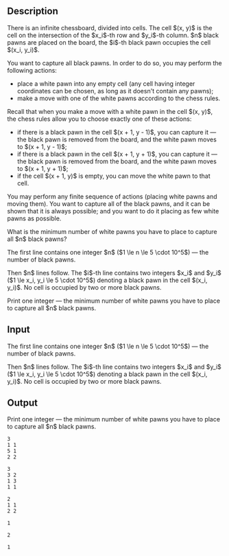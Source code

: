 ## Description

<div><p>There is an infinite chessboard, divided into cells. The cell $(x, y)$ is the cell on the intersection of the $x_i$-th row and $y_i$-th column. $n$ black pawns are placed on the board, the $i$-th black pawn occupies the cell $(x_i, y_i)$.</p><p>You want to capture all black pawns. In order to do so, you may perform the following actions:</p><ul> <li> place a white pawn into any empty cell (any cell having integer coordinates can be chosen, as long as it doesn't contain any pawns); </li><li> make a move with one of the white pawns according to the chess rules. </li></ul><p>Recall that when you make a move with a white pawn in the cell $(x, y)$, the chess rules allow you to choose exactly one of these actions: </p><ul> <li> if there is a black pawn in the cell $(x + 1, y - 1)$, you can capture it — the black pawn is removed from the board, and the white pawn moves to $(x + 1, y - 1)$; </li><li> if there is a black pawn in the cell $(x + 1, y + 1)$, you can capture it — the black pawn is removed from the board, and the white pawn moves to $(x + 1, y + 1)$; </li><li> if the cell $(x + 1, y)$ is empty, you can move the white pawn to that cell. </li></ul><p>You may perform any finite sequence of actions (placing white pawns and moving them). You want to capture all of the black pawns, and it can be shown that it is always possible; and you want to do it placing as few white pawns as possible.</p><p>What is the minimum number of white pawns you have to place to capture all $n$ black pawns?</p></div><div class="input-specification"><p>The first line contains one integer $n$ ($1 \le n \le 5 \cdot 10^5$) — the number of black pawns.</p><p>Then $n$ lines follow. The $i$-th line contains two integers $x_i$ and $y_i$ ($1 \le x_i, y_i \le 5 \cdot 10^5$) denoting a black pawn in the cell $(x_i, y_i)$. No cell is occupied by two or more black pawns.</p></div><div class="output-specification"><p>Print one integer — the minimum number of white pawns you have to place to capture all $n$ black pawns.</p></div>

## Input

<p>The first line contains one integer $n$ ($1 \le n \le 5 \cdot 10^5$) — the number of black pawns.</p><p>Then $n$ lines follow. The $i$-th line contains two integers $x_i$ and $y_i$ ($1 \le x_i, y_i \le 5 \cdot 10^5$) denoting a black pawn in the cell $(x_i, y_i)$. No cell is occupied by two or more black pawns.</p>

## Output

<p>Print one integer — the minimum number of white pawns you have to place to capture all $n$ black pawns.</p>





```input1
3
1 1
5 1
2 2
```




```input2
3
3 2
1 3
1 1
```




```input3
2
1 1
2 2
```




```output1
1
```




```output2
2
```




```output3
1
```


